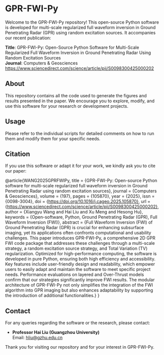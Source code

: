 # GPR-FWI-Py

Welcome to the GPR-FWI-Py repository! This open-source Python software is developed for multi-scale regularized full waveform inversion in Ground Penetrating Radar (GPR) using random excitation sources. It accompanies our recent publication:

**Title**: GPR-FWI-Py: Open-Source Python Software for Multi-Scale Regularized Full Waveform Inversion in Ground Penetrating Radar Using Random Excitation Sources  
**Journal**: Computers & Geosciences  
https://www.sciencedirect.com/science/article/pii/S0098300425000202

## About
This repository contains all the code used to generate the figures and results presented in the paper. We encourage you to explore, modify, and use this software for your research or development projects.

## Usage
Please refer to the individual scripts for detailed comments on how to run them and modify them for your specific needs.

## Citation
If you use this software or adapt it for your work, we kindly ask you to cite our paper:

@article{WANG2025GPRFWIPy,
title = {GPR-FWI-Py: Open-source Python software for multi-scale regularized full waveform inversion in Ground Penetrating Radar using random excitation sources},
journal = {Computers & Geosciences},
volume = {197},
pages = {105870},
year = {2025},
issn = {0098-3004},
doi = {https://doi.org/10.1016/j.cageo.2025.105870},
url = {https://www.sciencedirect.com/science/article/pii/S0098300425000202},
author = {Xiangyu Wang and Hai Liu and Xu Meng and Hesong Hu},
keywords = {Open-software, Python, Ground Penetrating Radar (GPR), Full Waveform Inversion (FWI)},
abstract = {Full Waveform Inversion (FWI) of Ground Penetrating Radar (GPR) is crucial for enhancing subsurface imaging, yet its applications often confronts computational and usability challenges. This paper introduces GPR-FWI-Py, a comprehensive 2D GPR FWI code package that addresses these challenges through a multi-scale strategy, a random excitation source strategy, and Total Variation (TV) regularization. Optimized for high-performance computing, the software is developed in pure Python, ensuring both high efficiency and accessibility. Key features include user-friendly design and readability, which empower users to easily adapt and maintain the software to meet specific project needs. Performance evaluations on layered and Over-Thrust models confirm that our strategies significantly improve FWI results. The modular architecture of GPR-FWI-Py not only simplifies the integration of the FWI algorithm into GPR imaging but also enhances adaptability by supporting the introduction of additional functionalities.}
}

## Contact
For any queries regarding the software or the research, please contact:
- **Professor Hai Liu (Guangzhou University)**  
  Email: [hliu@gzhu.edu.cn](mailto:hliu@gzhu.edu.cn)

Thank you for visiting our repository and for your interest in GPR-FWI-Py.
